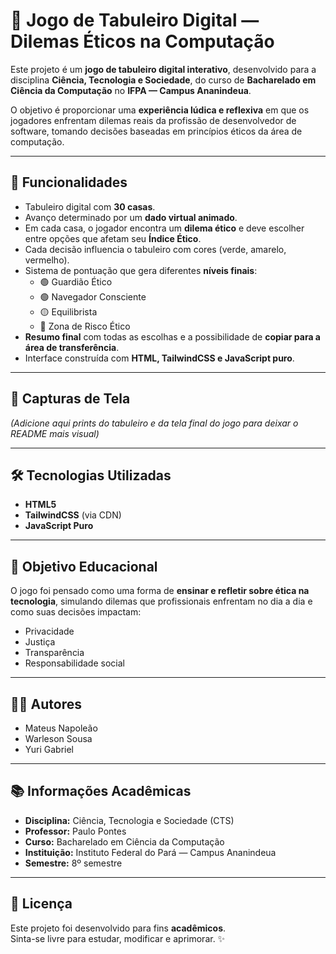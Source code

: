 # 🎲 Jogo de Tabuleiro Digital — Dilemas Éticos na Computação  

Este projeto é um **jogo de tabuleiro digital interativo**, desenvolvido para a disciplina **Ciência, Tecnologia e Sociedade**, do curso de **Bacharelado em Ciência da Computação** no **IFPA — Campus Ananindeua**.  

O objetivo é proporcionar uma **experiência lúdica e reflexiva** em que os jogadores enfrentam dilemas reais da profissão de desenvolvedor de software, tomando decisões baseadas em princípios éticos da área de computação.  

---

## 🚀 Funcionalidades  

- Tabuleiro digital com **30 casas**.  
- Avanço determinado por um **dado virtual animado**.  
- Em cada casa, o jogador encontra um **dilema ético** e deve escolher entre opções que afetam seu **Índice Ético**.  
- Cada decisão influencia o tabuleiro com cores (verde, amarelo, vermelho).  
- Sistema de pontuação que gera diferentes **níveis finais**:  
  - 🟢 Guardião Ético  
  - 🟢 Navegador Consciente  
  - 🟡 Equilibrista  
  - 🔴 Zona de Risco Ético  
- **Resumo final** com todas as escolhas e a possibilidade de **copiar para a área de transferência**.  
- Interface construída com **HTML, TailwindCSS e JavaScript puro**.  

---

## 📸 Capturas de Tela  

*(Adicione aqui prints do tabuleiro e da tela final do jogo para deixar o README mais visual)*  

---

## 🛠️ Tecnologias Utilizadas  

- **HTML5**  
- **TailwindCSS** (via CDN)  
- **JavaScript Puro**  

---

## 🎯 Objetivo Educacional  

O jogo foi pensado como uma forma de **ensinar e refletir sobre ética na tecnologia**, simulando dilemas que profissionais enfrentam no dia a dia e como suas decisões impactam:  

- Privacidade  
- Justiça  
- Transparência  
- Responsabilidade social  

---

## 👨‍💻 Autores  

- Mateus Napoleão  
- Warleson Sousa  
- Yuri Gabriel  

---

## 📚 Informações Acadêmicas  

- **Disciplina:** Ciência, Tecnologia e Sociedade (CTS)  
- **Professor:** Paulo Pontes  
- **Curso:** Bacharelado em Ciência da Computação  
- **Instituição:** Instituto Federal do Pará — Campus Ananindeua  
- **Semestre:** 8º semestre  

---

## 📜 Licença  

Este projeto foi desenvolvido para fins **acadêmicos**.  
Sinta-se livre para estudar, modificar e aprimorar. ✨  
